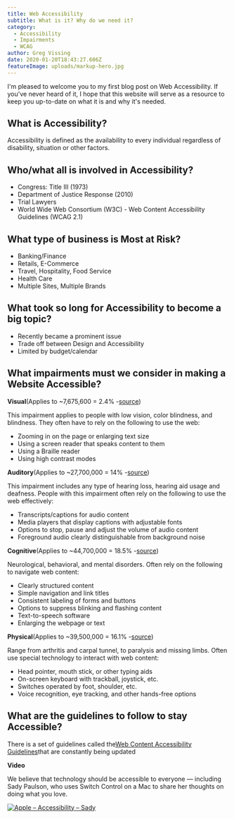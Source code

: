 ```yaml
---
title: Web Accessibility
subtitle: What is it? Why do we need it?
category:
  - Accessibility
  - Impairments
  - WCAG
author: Greg Vissing
date: 2020-01-20T18:43:27.606Z
featureImage: uploads/markup-hero.jpg
---
```

I'm pleased to welcome you to my first blog post on Web Accessibility. If you've never heard of it, I hope that this website will serve as a resource to keep you up-to-date on what it is and why it's needed.

## What is Accessibility?

Accessibility is defined as the availability to every individual regardless of disability, situation or other factors.

## Who/what all is involved in Accessibility?

* Congress: Title III (1973)
* Department of Justice Response (2010)
* Trial Lawyers
* World Wide Web Consortium (W3C) - Web Content Accessibility Guidelines (WCAG 2.1)

## What type of business is Most at Risk?

* Banking/Finance
* Retails, E-Commerce
* Travel, Hospitality, Food Service
* Health Care
* Multiple Sites, Multiple Brands

## What took so long for Accessibility to become a big topic?

* Recently became a prominent issue
* Trade off between Design and Accessibility
* Limited by budget/calendar

## What impairments must we consider in making a Website Accessible?

**Visual**(Applies to ~7,675,600 = 2.4% -[source](https://www.nfb.org/resources/blindness-statistics?gclid=EAIaIQobChMIisyNzcyI3AIVg7bACh11lQJNEAAYASAAEgIAc_D_BwE))

This impairment applies to people with low vision, color blindness, and blindness. They often have to rely on the following to use the web:

* Zooming in on the page or enlarging text size
* Using a screen reader that speaks content to them
* Using a Braille reader
* Using high contrast modes

**Auditory**(Applies to ~27,700,000 = 14% -[source](https://www.nidcd.nih.gov/health/statistics/quick-statistics-hearing))

This impairment includes any type of hearing loss, hearing aid usage and deafness. People with this impairment often rely on the following to use the web effectively:

* Transcripts/captions for audio content
* Media players that display captions with adjustable fonts
* Options to stop, pause and adjust the volume of audio content
* Foreground audio clearly distinguishable from background noise

**Cognitive**(Applies to ~44,700,000 = 18.5% -[source](https://www.caregiver.org/incidence-and-prevalence-major-causes-brain-impairment))

Neurological, behavioral, and mental disorders. Often rely on the following to navigate web content:

* Clearly structured content
* Simple navigation and link titles
* Consistent labeling of forms and buttons
* Options to suppress blinking and flashing content
* Text-to-speech software
* Enlarging the webpage or text

**Physical**(Applies to ~39,500,000 = 16.1% -[source](https://www.cdc.gov/nchs/fastats/disability.htm))

Range from arthritis and carpal tunnel, to paralysis and missing limbs. Often use special technology to interact with web content:

* Head pointer, mouth stick, or other typing aids
* On-screen keyboard with trackball, joystick, etc.
* Switches operated by foot, shoulder, etc.
* Voice recognition, eye tracking, and other hands-free options

## What are the guidelines to follow to stay Accessible?

There is a set of guidelines called the[Web Content Accessibility Guidelines](https://www.w3.org/WAI/standards-guidelines/wcag/)that are constantly being updated

**Video**

We believe that technology should be accessible to everyone — including Sady Paulson, who uses Switch Control on a Mac to share her thoughts on doing what you love.

[![Apple – Accessibility – Sady](http://img.youtube.com/vi/XB4cjbYywqg/0.jpg)](http://www.youtube.com/watch?v=XB4cjbYywqg "Apple – Accessibility – Sady")
